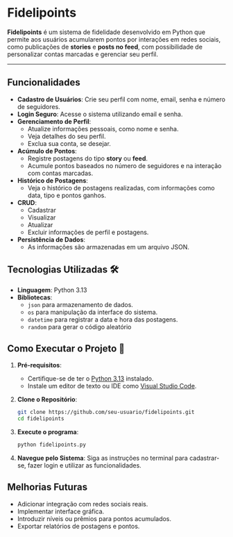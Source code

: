 # Fidelipoints

**Fidelipoints** é um sistema de fidelidade desenvolvido em Python que permite aos usuários acumularem pontos por interações em redes sociais, como publicações de **stories** e **posts no feed**, com possibilidade de personalizar contas marcadas e gerenciar seu perfil.

---

## Funcionalidades

- **Cadastro de Usuários**: Crie seu perfil com nome, email, senha e número de seguidores.
- **Login Seguro**: Acesse o sistema utilizando email e senha.
- **Gerenciamento de Perfil**:
  - Atualize informações pessoais, como nome e senha.
  - Veja detalhes do seu perfil.
  - Exclua sua conta, se desejar.
- **Acúmulo de Pontos**:
  - Registre postagens do tipo **story** ou **feed**.
  - Acumule pontos baseados no número de seguidores e na interação com contas marcadas.
- **Histórico de Postagens**:
  - Veja o histórico de postagens realizadas, com informações como data, tipo e pontos ganhos.
- **CRUD**:
  - Cadastrar
  - Visualizar
  - Atualizar
  - Excluir informações de perfil e postagens.
- **Persistência de Dados**:
  - As informações são armazenadas em um arquivo JSON.

## Tecnologias Utilizadas 🛠️

- **Linguagem**: Python 3.13
- **Bibliotecas**:
  - `json` para armazenamento de dados.
  - `os` para manipulação da interface do sistema.
  - `datetime` para registrar a data e hora das postagens.
  - `random` para gerar o código aleatório

## Como Executar o Projeto 🚀

1. **Pré-requisitos**:

   - Certifique-se de ter o [Python 3.13](https://www.python.org/) instalado.
   - Instale um editor de texto ou IDE como [Visual Studio Code](https://code.visualstudio.com/).

2. **Clone o Repositório**:
   ```bash
   git clone https://github.com/seu-usuario/fidelipoints.git
   cd fidelipoints
   ```
3. **Execute o programa**:

   ```bash
   python fidelipoints.py

   ```

4. **Navegue pelo Sistema**:
   Siga as instruções no terminal para cadastrar-se, fazer login e utilizar as funcionalidades.

## Melhorias Futuras

- Adicionar integração com redes sociais reais.
- Implementar interface gráfica.
- Introduzir níveis ou prêmios para pontos acumulados.
- Exportar relatórios de postagens e pontos.
